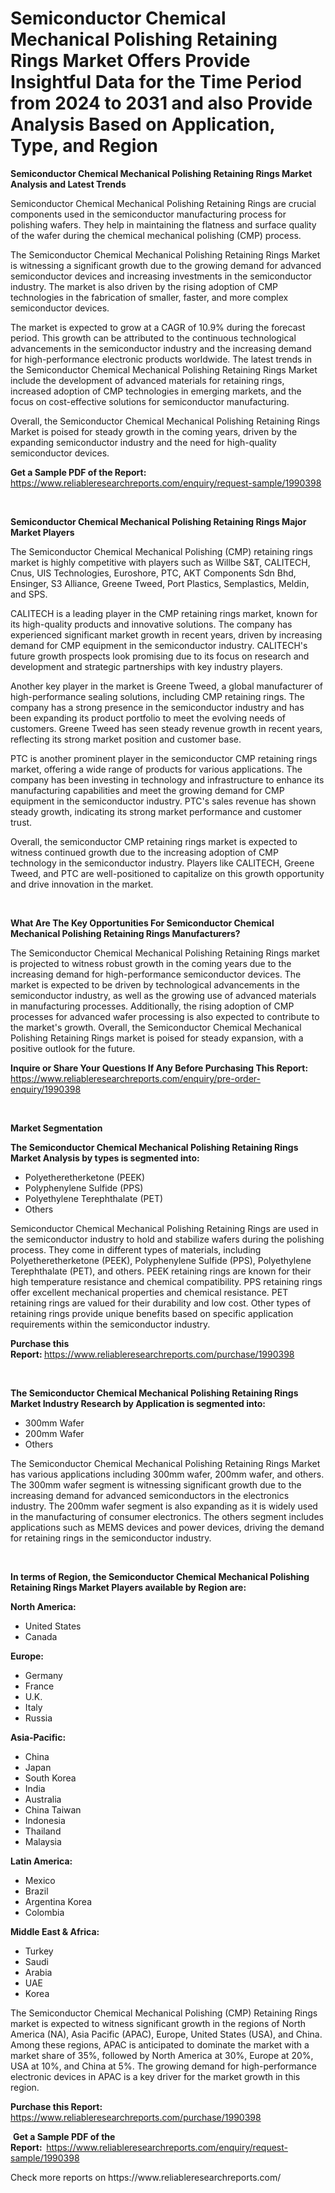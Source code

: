 <p><h1>Semiconductor Chemical Mechanical Polishing Retaining Rings Market Offers Provide Insightful Data for the Time Period from 2024 to 2031 and also Provide Analysis Based on Application, Type, and Region</h1></p><p><strong>Semiconductor Chemical Mechanical Polishing Retaining Rings Market Analysis and Latest Trends</strong></p>
<p><p>Semiconductor Chemical Mechanical Polishing Retaining Rings are crucial components used in the semiconductor manufacturing process for polishing wafers. They help in maintaining the flatness and surface quality of the wafer during the chemical mechanical polishing (CMP) process.</p><p>The Semiconductor Chemical Mechanical Polishing Retaining Rings Market is witnessing a significant growth due to the growing demand for advanced semiconductor devices and increasing investments in the semiconductor industry. The market is also driven by the rising adoption of CMP technologies in the fabrication of smaller, faster, and more complex semiconductor devices.</p><p>The market is expected to grow at a CAGR of 10.9% during the forecast period. This growth can be attributed to the continuous technological advancements in the semiconductor industry and the increasing demand for high-performance electronic products worldwide. The latest trends in the Semiconductor Chemical Mechanical Polishing Retaining Rings Market include the development of advanced materials for retaining rings, increased adoption of CMP technologies in emerging markets, and the focus on cost-effective solutions for semiconductor manufacturing.</p><p>Overall, the Semiconductor Chemical Mechanical Polishing Retaining Rings Market is poised for steady growth in the coming years, driven by the expanding semiconductor industry and the need for high-quality semiconductor devices.</p></p>
<p><strong>Get a Sample PDF of the Report:&nbsp;</strong> <a href="https://www.reliableresearchreports.com/enquiry/request-sample/1990398">https://www.reliableresearchreports.com/enquiry/request-sample/1990398</a></p>
<p>&nbsp;</p>
<p><strong>Semiconductor Chemical Mechanical Polishing Retaining Rings Major Market Players</strong></p>
<p><p>The Semiconductor Chemical Mechanical Polishing (CMP) retaining rings market is highly competitive with players such as Willbe S&T, CALITECH, Cnus, UIS Technologies, Euroshore, PTC, AKT Components Sdn Bhd, Ensinger, S3 Alliance, Greene Tweed, Port Plastics, Semplastics, Meldin, and SPS. </p><p>CALITECH is a leading player in the CMP retaining rings market, known for its high-quality products and innovative solutions. The company has experienced significant market growth in recent years, driven by increasing demand for CMP equipment in the semiconductor industry. CALITECH's future growth prospects look promising due to its focus on research and development and strategic partnerships with key industry players.</p><p>Another key player in the market is Greene Tweed, a global manufacturer of high-performance sealing solutions, including CMP retaining rings. The company has a strong presence in the semiconductor industry and has been expanding its product portfolio to meet the evolving needs of customers. Greene Tweed has seen steady revenue growth in recent years, reflecting its strong market position and customer base.</p><p>PTC is another prominent player in the semiconductor CMP retaining rings market, offering a wide range of products for various applications. The company has been investing in technology and infrastructure to enhance its manufacturing capabilities and meet the growing demand for CMP equipment in the semiconductor industry. PTC's sales revenue has shown steady growth, indicating its strong market performance and customer trust.</p><p>Overall, the semiconductor CMP retaining rings market is expected to witness continued growth due to the increasing adoption of CMP technology in the semiconductor industry. Players like CALITECH, Greene Tweed, and PTC are well-positioned to capitalize on this growth opportunity and drive innovation in the market.</p></p>
<p>&nbsp;</p>
<p><strong>What Are The Key Opportunities For Semiconductor Chemical Mechanical Polishing Retaining Rings Manufacturers?</strong></p>
<p><p>The Semiconductor Chemical Mechanical Polishing Retaining Rings market is projected to witness robust growth in the coming years due to the increasing demand for high-performance semiconductor devices. The market is expected to be driven by technological advancements in the semiconductor industry, as well as the growing use of advanced materials in manufacturing processes. Additionally, the rising adoption of CMP processes for advanced wafer processing is also expected to contribute to the market's growth. Overall, the Semiconductor Chemical Mechanical Polishing Retaining Rings market is poised for steady expansion, with a positive outlook for the future.</p></p>
<p><strong>Inquire or Share Your Questions If Any Before Purchasing This Report:</strong> <a href="https://www.reliableresearchreports.com/enquiry/pre-order-enquiry/1990398">https://www.reliableresearchreports.com/enquiry/pre-order-enquiry/1990398</a></p>
<p>&nbsp;</p>
<p><strong>Market Segmentation</strong></p>
<p><strong>The Semiconductor Chemical Mechanical Polishing Retaining Rings Market Analysis by types is segmented into:</strong></p>
<p><ul><li>Polyetheretherketone (PEEK)</li><li>Polyphenylene Sulfide (PPS)</li><li>Polyethylene Terephthalate (PET)</li><li>Others</li></ul></p>
<p><p>Semiconductor Chemical Mechanical Polishing Retaining Rings are used in the semiconductor industry to hold and stabilize wafers during the polishing process. They come in different types of materials, including Polyetheretherketone (PEEK), Polyphenylene Sulfide (PPS), Polyethylene Terephthalate (PET), and others. PEEK retaining rings are known for their high temperature resistance and chemical compatibility. PPS retaining rings offer excellent mechanical properties and chemical resistance. PET retaining rings are valued for their durability and low cost. Other types of retaining rings provide unique benefits based on specific application requirements within the semiconductor industry.</p></p>
<p><strong>Purchase this Report:&nbsp;</strong><a href="https://www.reliableresearchreports.com/purchase/1990398">https://www.reliableresearchreports.com/purchase/1990398</a></p>
<p>&nbsp;</p>
<p><strong>The Semiconductor Chemical Mechanical Polishing Retaining Rings Market Industry Research by Application is segmented into:</strong></p>
<p><ul><li>300mm Wafer</li><li>200mm Wafer</li><li>Others</li></ul></p>
<p><p>The Semiconductor Chemical Mechanical Polishing Retaining Rings Market has various applications including 300mm wafer, 200mm wafer, and others. The 300mm wafer segment is witnessing significant growth due to the increasing demand for advanced semiconductors in the electronics industry. The 200mm wafer segment is also expanding as it is widely used in the manufacturing of consumer electronics. The others segment includes applications such as MEMS devices and power devices, driving the demand for retaining rings in the semiconductor industry.</p></p>
<p>&nbsp;</p>
<p><strong>In terms of Region, the Semiconductor Chemical Mechanical Polishing Retaining Rings Market Players available by Region are:</strong></p>
<p>
    <p> <strong> North America: </strong>
        <ul>
            <li>United States</li>
            <li>Canada</li>
        </ul>
        </p> 
    <p> <strong> Europe: </strong>
        <ul>
            <li>Germany</li>
            <li>France</li>
            <li>U.K.</li>
            <li>Italy</li>
            <li>Russia</li>
        </ul>
        </p> 
    <p> <strong> Asia-Pacific: </strong>
        <ul>
            <li>China</li>
            <li>Japan</li>
            <li>South Korea</li>
            <li>India</li>
            <li>Australia</li>
            <li>China Taiwan</li>
            <li>Indonesia</li>
            <li>Thailand</li>
            <li>Malaysia</li>
        </ul>
        </p> 
    <p> <strong> Latin America: </strong>
        <ul>
            <li>Mexico</li>
            <li>Brazil</li>
            <li>Argentina Korea</li>
            <li>Colombia</li>
        </ul>
        </p> 
    <p> <strong> Middle East & Africa: </strong>
        <ul>
            <li>Turkey</li>
            <li>Saudi</li>
            <li>Arabia</li>
            <li>UAE</li>
            <li>Korea</li>
        </ul>
    </p>
    </p>
<p><p>The Semiconductor Chemical Mechanical Polishing (CMP) Retaining Rings market is expected to witness significant growth in the regions of North America (NA), Asia Pacific (APAC), Europe, United States (USA), and China. Among these regions, APAC is anticipated to dominate the market with a market share of 35%, followed by North America at 30%, Europe at 20%, USA at 10%, and China at 5%. The growing demand for high-performance electronic devices in APAC is a key driver for the market growth in this region.</p></p>
<p><strong>Purchase this Report: </strong><a href="https://www.reliableresearchreports.com/purchase/1990398">https://www.reliableresearchreports.com/purchase/1990398</a></p>
<p>&nbsp;<strong>Get a Sample PDF of the Report:&nbsp;&nbsp;</strong><a href="https://www.reliableresearchreports.com/enquiry/request-sample/1990398">https://www.reliableresearchreports.com/enquiry/request-sample/1990398</a></p>
<p><strong></strong></p>
<p>Check more reports on https://www.reliableresearchreports.com/</p>